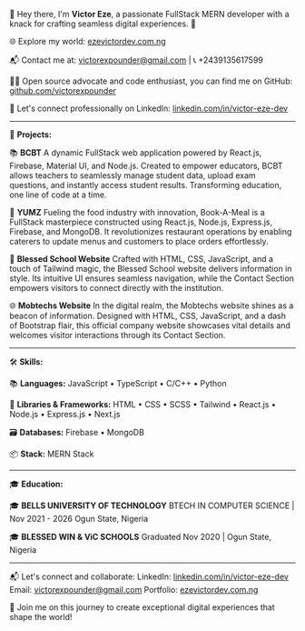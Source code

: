 👋 Hey there, I'm **Victor Eze**, a passionate FullStack MERN developer with a knack for crafting seamless digital experiences. 🚀

🌐 Explore my world: [ezevictordev.com.ng](https://www.ezevictordev.com.ng) 

📬 Contact me at: victorexpounder@gmail.com | 📞 +2439135617599

👨‍💻 Open source advocate and code enthusiast, you can find me on GitHub: [github.com/victorexpounder](https://github.com/victorexpounder)

🔗 Let's connect professionally on LinkedIn: [linkedin.com/in/victor-eze-dev](https://www.linkedin.com/in/victor-eze-dev)



---

🚀 **Projects:**

📚 **BCBT**
A dynamic FullStack web application powered by React.js, Firebase, Material UI, and Node.js. Created to empower educators, BCBT allows teachers to seamlessly manage student data, upload exam questions, and instantly access student results. Transforming education, one line of code at a time.

🍔 **YUMZ**
Fueling the food industry with innovation, Book-A-Meal is a FullStack masterpiece constructed using React.js, Node.js, Express.js, Firebase, and MongoDB. It revolutionizes restaurant operations by enabling caterers to update menus and customers to place orders effortlessly.

🏫 **Blessed School Website**
Crafted with HTML, CSS, JavaScript, and a touch of Tailwind magic, the Blessed School website delivers information in style. Its intuitive UI ensures seamless navigation, while the Contact Section empowers visitors to connect directly with the institution.

🌐 **Mobtechs Website**
In the digital realm, the Mobtechs website shines as a beacon of information. Designed with HTML, CSS, JavaScript, and a dash of Bootstrap flair, this official company website showcases vital details and welcomes visitor interactions through its Contact Section.

---




🛠️ **Skills:**

📚 **Languages:** JavaScript • TypeScript • C/C++ • Python

🔧 **Libraries & Frameworks:** HTML • CSS • SCSS • Tailwind • React.js • Node.js • Express.js • Next.js

🗃️ **Databases:** Firebase • MongoDB

📦 **Stack:** MERN Stack

---

🎓 **Education:**

🎓 **BELLS UNIVERSITY OF TECHNOLOGY**
BTECH IN COMPUTER SCIENCE | Nov 2021 - 2026
Ogun State, Nigeria

🎓 **BLESSED WIN & ViC SCHOOLS**
Graduated Nov 2020 | Ogun State, Nigeria

---

📬 Let's connect and collaborate:
LinkedIn: [linkedin.com/in/victor-eze-dev](https://www.linkedin.com/in/victor-eze-dev)
Email: victorexpounder@gmail.com
Portfolio: [ezevictordev.com.ng](https://www.ezevictordev.com.ng)

🚀 Join me on this journey to create exceptional digital experiences that shape the world!
